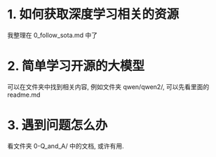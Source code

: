 # 1. 如何获取深度学习相关的资源
我整理在 0_follow_sota.md 中了

# 2. 简单学习开源的大模型
可以在文件夹中找到相关内容, 例如文件夹 qwen/qwen2/, 可以先看里面的 readme.md

# 3. 遇到问题怎么办
看文件夹 0-Q_and_A/ 中的文档, 或许有用.

